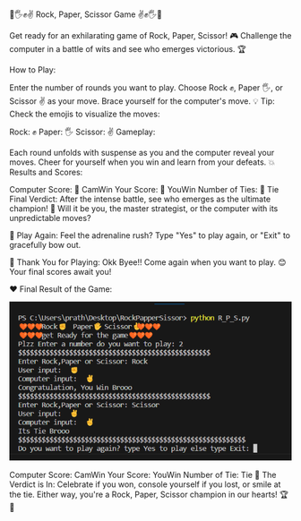 🧡🖐️✊✌️ Rock, Paper, Scissor Game ✌️✊🖐️🧡

Get ready for an exhilarating game of Rock, Paper, Scissor! 🎮 Challenge the computer in a battle of wits and see who emerges victorious. 🏆

How to Play:

Enter the number of rounds you want to play.
Choose Rock ✊, Paper 🖐️, or Scissor ✌️ as your move.
Brace yourself for the computer's move.
💡 Tip: Check the emojis to visualize the moves:

Rock: ✊
Paper: 🖐️
Scissor: ✌️
Gameplay:

Each round unfolds with suspense as you and the computer reveal your moves.
Cheer for yourself when you win and learn from your defeats.
💥 Results and Scores:

Computer Score: 🤖 CamWin
Your Score: 👤 YouWin
Number of Ties: 🤝 Tie
Final Verdict:
After the intense battle, see who emerges as the ultimate champion! 🏅 Will it be you, the master strategist, or the computer with its unpredictable moves?

🔁 Play Again:
Feel the adrenaline rush? Type "Yes" to play again, or "Exit" to gracefully bow out.

🤗 Thank You for Playing:
Okk Byee!! Come again when you want to play. 😊 Your final scores await you!

❤️ Final Result of the Game:

![alt text](image.png)

Computer Score: CamWin
Your Score: YouWin
Number of Tie: Tie
🥳 The Verdict is In:
Celebrate if you won, console yourself if you lost, or smile at the tie. Either way, you're a Rock, Paper, Scissor champion in our hearts! 🏆🎉
